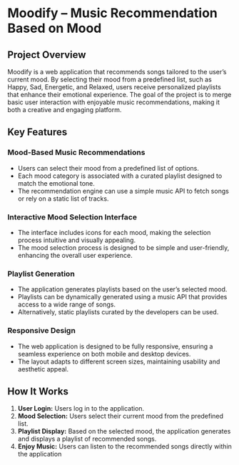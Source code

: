 # Moodify – Music Recommendation Based on Mood

## Project Overview

Moodify is a web application that recommends songs tailored to the user’s current mood. By selecting their mood from a predefined list, such as Happy, Sad, Energetic, and Relaxed, users receive personalized playlists that enhance their emotional experience. The goal of the project is to merge basic user interaction with enjoyable music recommendations, making it both a creative and engaging platform.

## Key Features

### Mood-Based Music Recommendations

- Users can select their mood from a predefined list of options.
- Each mood category is associated with a curated playlist designed to match the emotional tone.
- The recommendation engine can use a simple music API to fetch songs or rely on a static list of tracks.

### Interactive Mood Selection Interface

- The interface includes icons for each mood, making the selection process intuitive and visually appealing.
- The mood selection process is designed to be simple and user-friendly, enhancing the overall user experience.

### Playlist Generation

- The application generates playlists based on the user’s selected mood.
- Playlists can be dynamically generated using a music API that provides access to a wide range of songs.
- Alternatively, static playlists curated by the developers can be used.

### Responsive Design

- The web application is designed to be fully responsive, ensuring a seamless experience on both mobile and desktop devices.
- The layout adapts to different screen sizes, maintaining usability and aesthetic appeal.

## How It Works

1. **User Login:** Users log in to the application.
2. **Mood Selection:** Users select their current mood from the predefined list.
3. **Playlist Display:** Based on the selected mood, the application generates and displays a playlist of recommended songs.
4. **Enjoy Music:** Users can listen to the recommended songs directly within the application
